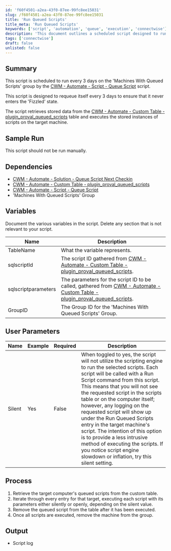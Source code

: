 ```yaml
---
id: 'f60f4501-a2ea-43f0-87ee-99fc8ee15031'
slug: /f60f4501-a2ea-43f0-87ee-99fc8ee15031
title: 'Run Queued Scripts'
title_meta: 'Run Queued Scripts'
keywords: ['script', 'automation', 'queue', 'execution', 'connectwise']
description: 'This document outlines a scheduled script designed to run every 3 days on the "Machines With Queued Scripts" group in ConnectWise Automate. It ensures that the script does not enter the "Fizzled" state by requeuing itself and retrieves stored data to execute scripts on target machines. The document includes dependencies, variables, user parameters, and a step-by-step process for the script execution.'
tags: ['connectwise']
draft: false
unlisted: false
---
```


## Summary

This script is scheduled to run every 3 days on the 'Machines With Queued Scripts' group by the [CWM - Automate - Script - Queue Script](/docs/c96624e1-038a-45ca-a6d0-645a629af721) script.

This script is designed to requeue itself every 3 days to ensure that it never enters the 'Fizzled' state.

The script retrieves stored data from the [CWM - Automate - Custom Table - plugin_proval_queued_scripts](/docs/a20befa8-ecca-4cf9-9d18-c4140f87aafc) table and executes the stored instances of scripts on the target machine.

## Sample Run

This script should not be run manually.

## Dependencies

- [CWM - Automate - Solution - Queue Script Next Checkin](/docs/2910ca09-a0c7-4b44-8ea4-ef6e71304df8)
- [CWM - Automate - Custom Table - plugin_proval_queued_scripts](/docs/a20befa8-ecca-4cf9-9d18-c4140f87aafc)
- [CWM - Automate - Script - Queue Script](/docs/c96624e1-038a-45ca-a6d0-645a629af721)
- 'Machines With Queued Scripts' Group

## Variables

Document the various variables in the script. Delete any section that is not relevant to your script.

| Name               | Description                                                 |
|--------------------|-------------------------------------------------------------|
| TableName          | What the variable represents.                               |
| sqlscriptId        | The script ID gathered from [CWM - Automate - Custom Table - plugin_proval_queued_scripts](/docs/a20befa8-ecca-4cf9-9d18-c4140f87aafc). |
| sqlscriptparameters | The parameters for the script ID to be called, gathered from [CWM - Automate - Custom Table - plugin_proval_queued_scripts](/docs/a20befa8-ecca-4cf9-9d18-c4140f87aafc). |
| GroupID            | The Group ID for the 'Machines With Queued Scripts' Group. |

## User Parameters

| Name    | Example | Required | Description |
|---------|---------|----------|-------------|
| Silent  | Yes     | False    | When toggled to yes, the script will not utilize the scripting engine to run the selected scripts. Each script will be called with a Run Script command from this script. This means that you will not see the requested script in the scripts table or on the computer itself; however, any logging on the requested script will show up under the Run Queued Scripts entry in the target machine's script. The intention of this option is to provide a less intrusive method of executing the scripts. If you notice script engine slowdown or inflation, try this silent setting. |

## Process

1. Retrieve the target computer's queued scripts from the custom table.
2. Iterate through every entry for that target, executing each script with its parameters either silently or openly, depending on the silent value.
3. Remove the queued script from the table after it has been executed.
4. Once all scripts are executed, remove the machine from the group.

## Output

- Script log

